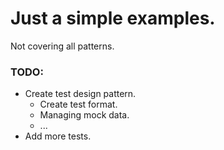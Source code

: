 # Just a simple examples.

Not covering all patterns.

### TODO: 
  - Create test design pattern.
    - Create test format.
    - Managing mock data.
    - ...
  - Add more tests.
